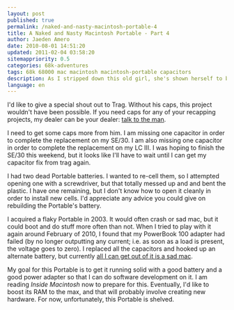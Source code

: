 ```yaml
---
layout: post
published: true
permalink: /naked-and-nasty-macintosh-portable-4
title: A Naked and Nasty Macintosh Portable - Part 4
author: Jaeden Amero
date: 2010-08-01 14:51:20
updated: 2011-02-04 03:58:20
sitemappriority: 0.5
categories: 68k-adventures
tags: 68k 68000 mac macintosh macintosh-portable capacitors
description: As I stripped down this old girl, she's shown herself to be very nasty, part 4.
language: en
---
```

<p>I'd like to give a special shout out to Trag. Without his caps, this project wouldn't have been possible. If you need caps for any of your recapping projects, my dealer can be your dealer: <a href="http://68kmla.net/forums/viewtopic.php?f=4&amp;t=4884">talk to the man</a>.

<p>I need to get some caps more from him. I am missing one capacitor in order to complete the replacement on my SE/30. I am also missing one capacitor in order to complete the replacement on my LC III. I was hoping to finish the SE/30 this weekend, but it looks like I'll have to wait until I can get my capacitor fix from trag again.</p>

<p>I had two dead Portable batteries. I wanted to re-cell them, so I attempted opening one with a screwdriver, but that totally messed up and and bent the plastic. I have one remaining, but I don't know how to open it cleanly in order to install new cells. I'd appreciate any advice you could give on rebuilding the Portable's battery.</p>

<p>I acquired a flaky Portable in 2003. It would often crash or sad mac, but it could boot and do stuff more often than not. When I tried to play with it again around February of 2010, I found that my PowerBook 100 adapter had failed (by no longer outputting any current; i.e. as soon as a load is present, the voltage goes to zero). I replaced all the capacitors and hooked up an alternate battery, but currently <a href="/dual-floppy-mac-portable-5">all I can get out of it is a sad mac</a>.

<p>My goal for this Portable is to get it running solid with a good battery and a good power adapter so that I can do software development on it. I am reading <em>Inside Macintosh</em> now to prepare for this. Eventually, I'd like to boost its RAM to the max, and that will probably involve creating new hardware. For now, unfortunately, this Portable is shelved.</p>
